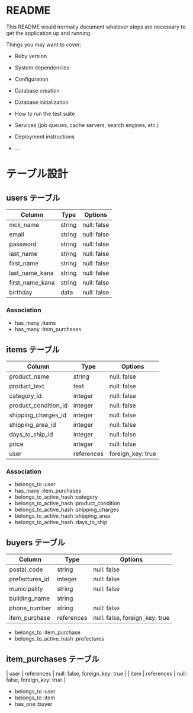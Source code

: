 # README

This README would normally document whatever steps are necessary to get the
application up and running.

Things you may want to cover:

* Ruby version

* System dependencies

* Configuration

* Database creation

* Database initialization

* How to run the test suite

* Services (job queues, cache servers, search engines, etc.)

* Deployment instructions

* ...

# テーブル設計
## users テーブル

| Column         | Type   | Options     |
| ---------------| ------ | ----------- |
| nick_name      | string | null: false |
| email          | string | null: false |
| password       | string | null: false |
| last_name      | string | null: false |
| first_name     | string | null: false |
| last_name_kana | string | null: false |
| first_name_kana| string | null: false |
| birthday       | data   | null: false |



### Association

- has_many :items
- has_many :item_purchases

## items テーブル

| Column              | Type       | Options     |
| --------------------| -----------| ----------- |
| product_name        | string     | null: false |
| product_text        | text       | null: false |
| category_id         | integer    | null: false |
| product_condition_id| integer    | null: false |
| shipping_charges_id | integer    | null: false |
| shipping_area_id    | integer    | null: false |
| days_to_ship_id     | integer    | null: false |
| price               | integer    | null: false |
| user                | references | foreign_key: true |

### Association

- belongs_to :user
- has_many :item_purchases
- belongs_to_active_hash :category
- belongs_to_active_hash :product_condition
- belongs_to_active_hash :shipping_charges
- belongs_to_active_hash :shipping_area
- belongs_to_active_hash :days_to_ship

## buyers テーブル

| Column                 | Type       | Options     |
| -----------------------| -----------| ----------- |
| postal_code            | string     | null: false |
| prefectures_id         | integer    | null: false |
| municipality           | string     | null: false |
| building_name          | string     |             |
| phone_number           | string     | null: false |
| item_purchase          | references | null: false, foreign_key: true |

- belongs_to :item_purchase
- belongs_to_active_hash :prefectures

## item_purchases テーブル　

| user              | references | null: false, foreign_key: true |
| item              | references | null: false, foreign_key: true |

- belongs_to :user
- belongs_to :item
- has_one :buyer